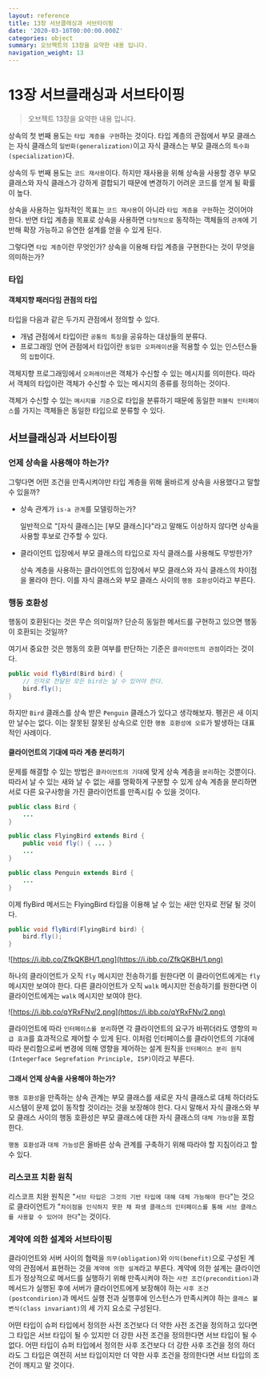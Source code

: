 ```yaml
---
layout: reference
title: 13장 서브클래싱과 서브타이핑
date: '2020-03-10T00:00:00.000Z'
categories: object
summary: 오브젝트의 13장을 요약한 내용 입니다.
navigation_weight: 13
---
```


# 13장 서브클래싱과 서브타이핑

> 오브젝트 13장을 요약한 내용 입니다.

상속의 첫 번째 용도는 `타입 계층을 구현`하는 것이다. 타입 계층의 관점에서 부모 클래스는 자식 클래스의 `일반화(generalization)`이고 자식 클래스는 부모 클래스의 `특수화(specialization)`다.

상속의 두 번째 용도는 `코드 재사용`이다. 하지만 재사용을 위해 상속을 사용할 경우 부모 클래스와 자식 클래스가 강하게 결합되기 때문에 변경하기 어려운 코드를 얻게 될 확률이 높다.

상속을 사용하는 일차적인 목표는 `코드 재사용`이 아니라 `타입 계층을 구현`하는 것이어야 한다. 반면 타입 계층을 목표로 상속을 사용하면 `다형적으로` 동작하는 객체들의 `관계`에 기반해 확장 가능하고 유연한 설계를 얻을 수 있게 된다.

그렇다면 `타입 계층`이란 무엇인가? 상속을 이용해 타입 계층을 구현한다는 것이 무엇을 의미하는가?

### 타입

#### 객체지향 패러다임 관점의 타입

타입을 다음과 같은 두가지 관점에서 정의할 수 있다.

* 개념 관점에서 타입이란 `공통의 특징`을 공유하는 대상들의 분류다.
* 프로그래밍 언어 관점에서 타입이란 `동일한 오퍼레이션`을 적용할 수 있는 인스턴스들의 `집합`이다.

객체지향 프로그래밍에서 `오퍼레이션`은 객체가 수신할 수 있는 메시지를 의미한다. 따라서 객체의 타입이란 객체가 수신할 수 있는 메시지의 종류를 정의하는 것이다.

객체가 수신할 수 있는 `메시지를 기준`으로 타입을 분류하기 때문에 동일한 `퍼블릭 인터페이스`를 가지는 객체들은 동일한 타입으로 분류할 수 있다.

## 서브클래싱과 서브타이핑

### 언제 상속을 사용해야 하는가?

그렇다면 어떤 조건을 만족시켜야만 타입 계층을 위해 올바르게 상속을 사용했다고 말할 수 있을까?

* 상속 관계가 `is-a 관계`를 모델링하는가?

  일반적으로 "\[자식 클래스\]는 \[부모 클래스\]다"라고 말해도 이상하지 않다면 상속을 사용할 후보로 간주할 수 있다.

* 클라이언트 입장에서 부모 클래스의 타입으로 자식 클래스를 사용해도 무방한가?

  상속 계층을 사용하는 클라이언트의 입장에서 부모 클래스와 자식 클래스의 차이점을 몰라야 한다. 이를 자식 클래스와 부모 클래스 사이의 `행동 호환성`이라고 부른다.

### 행동 호환성

행동이 호환된다는 것은 무슨 의미일까? 단순히 동일한 메서드를 구현하고 있으면 행동이 호환되는 것일까?

여기서 중요한 것은 행동의 호환 여부를 판단하는 기준은 `클라이언트의 관점`이라는 것이다.

```java
public void flyBird(Bird bird) {
    // 인자로 전달된 모든 bird는 날 수 있어야 한다. 
    bird.fly();
}
```

하지만 `Bird` 클래스를 상속 받은 `Penguin` 클래스가 있다고 생각해보자. 펭귄은 새 이지만 날수는 없다. 이는 잘못된 잘못된 상속으로 인한 `행동 호환성에 오류`가 발생하는 대표적인 사례이다.

#### 클라이언트의 기대에 따라 계층 분리하기

문제를 해결할 수 있는 방법은 `클라이언트의 기대`에 맞게 상속 계층을 `분리`하는 것뿐이다. 따라서 날 수 있는 새와 날 수 없는 새를 명확하게 구분할 수 있게 상속 계층을 분리하면 서로 다른 요구사항을 가진 클라이언트를 만족시킬 수 있을 것이다.

```java
public class Bird {
    ...
}

public class FlyingBird extends Bird {
    public void fly() { ... }
    ...
}

public class Penguin extends Bird {
    ...
}
```

이제 flyBird 메서드는 FlyingBird 타입을 이용해 날 수 있는 새만 인자로 전달 될 것이다.

```java
public void flyBird(FlyingBird bird) {
    bird.fly();
}
```

![https://i.ibb.co/ZfkQKBH/1.png](https://i.ibb.co/ZfkQKBH/1.png)

하나의 클라이언트가 오직 `fly` 메시지만 전송하기를 원한다면 이 클라이언트에게는 `fly` 메시지만 보여야 한다. 다른 클라이언트가 오직 `walk` 메시지만 전송하기를 원한다면 이 클라이언트에게는 `walk` 메시지만 보여야 한다.

![https://i.ibb.co/qYRxFNv/2.png](https://i.ibb.co/qYRxFNv/2.png)

클라이언트에 따라 `인터페이스를 분리`하면 각 클라이언트의 요구가 바뀌더라도 영향의 `파급 효과`를 효과적으로 제어할 수 있게 된다. 이처럼 인터페이스를 클라이언트의 기대에 따라 분리함으로써 변경에 의해 영향을 제어하는 설계 원칙을 `인터페이스 분리 원칙(Integerface Segrefation Principle, ISP)`이라고 부른다.

#### 그래서 언제 상속을 사용해야 하는가?

`행동 호환성`을 만족하는 상속 관계는 부모 클래스를 새로운 자식 클래스로 대체 하더라도 시스템이 문제 없이 동작할 것이라는 것을 보장해야 한다. 다시 말해서 자식 클래스와 부모 클래스 사이의 행동 호환성은 부모 클래스에 대한 자식 클래스의 `대체 가능성`을 포함한다.

`행동 호환성`과 `대체 가능성`은 올바른 상속 관계를 구축하기 위해 따라야 할 지침이라고 할 수 있다.

### 리스코프 치환 원칙

리스코프 치완 원칙은 "`서브 타입은 그것의 기반 타입에 대해 대체 가능해야 한다`"는 것으로 클라이언트가 "`차이점을 인식하지 못한 채 파생 클래스의 인터페이스를 통해 서브 클래스를 사용할 수 있어야 한다`"는 것이다.

### 계약에 의한 설계와 서브타이핑

클라이언트와 서버 사이의 협력을 `의무(obligation)`와 `이익(benefit)`으로 구성된 계약의 관점에서 표현하는 것을 `계약에 의한 설계`라고 부른다. 계약에 의한 설계는 클라이언트가 정상적으로 메서드를 실행하기 위해 만족시켜야 하는 `사전 조건(precondition)`과 메서드가 실행된 후에 서버가 클라이언트에게 보장해야 하는 `사후 조건(postcondirion)`과 메서드 실행 전과 실행후에 인스턴스가 만족시켜야 하는 `클래스 불변식(class invariant)`의 세 가지 요소로 구성된다.

어떤 타입이 슈퍼 타입에서 정의한 사전 조건보다 더 약한 사전 조건을 정의하고 있다면 그 타입은 서브 타입이 될 수 있지만 더 강한 사전 조건을 정의한다면 서브 타입이 될 수 없다. 어떤 타입이 슈퍼 타입에서 정의한 사후 조건보다 더 강한 사후 조건을 정의 하더라도 그 타입은 여전히 서브 타입이지만 더 약한 사후 조건을 정의한다면 서브 타입의 조건이 깨지고 말 것이다.

